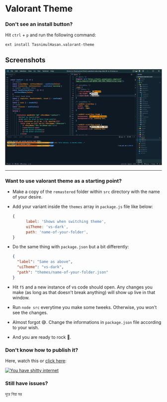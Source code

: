 # Valorant Theme

### Don't see an install button?

Hit `ctrl` + `p` and run the following command:

```
ext install TasnimulHasan.valorant-theme
```

## Screenshots

![remastered](./screenshots/remastered.png)

<hr>

### Want to use valorant theme as a starting point?

- Make a copy of the `remastered` folder within `src` directory with the name of your desire.
- Add your variant inside the `themes` array in `package.js` file like below:
  ```js
  {
        label: 'Shows when switching theme',
        uiTheme: 'vs-dark',
        path: 'name-of-your-folder',
  }
  ```
- Do the same thing with `package.json` but a bit differently:

  ```json
  {
    "label": "Same as above",
    "uiTheme": "vs-dark",
    "path": "themes/name-of-your-folder.json"
  }
  ```

- Hit `f5` and a new instance of vs code should open. Any changes you make (as long as that doesn't break anything) will show up live in that window.
- Run `node src` everytime you make some tweeks. Otherwise, you won't see the changes.
- Almost forgot 😅. Change the informations in `package.json` file according to your wish.
- And you are ready to rock 🤘.

### Don't know how to publish it?

Here, watch this or [click here](https://youtu.be/pGzssFNtWXw?t=597):

[![You have shitty internet](https://img.youtube.com/vi/pGzssFNtWXw/0.jpg)](https://youtu.be/pGzssFNtWXw?t=597)

### Still have issues?

দূরে গিয়া মর
